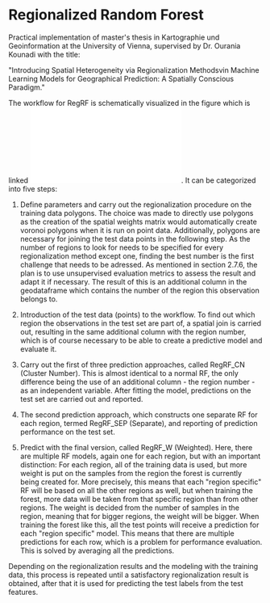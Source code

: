 # Regionalized Random Forest

Practical implementation of master's thesis in Kartographie und Geoinformation at the University of Vienna, supervised by Dr. Ourania Kounadi with the title:

"Introducing Spatial Heterogeneity via Regionalization Methodsvin Machine Learning Models for Geographical Prediction: A Spatially Conscious Paradigm."


The workflow for RegRF is schematically visualized in the figure which is linked ![here](Flussdiagr-1.pdf). It can be categorized into five steps:

1. Define parameters and carry out the regionalization procedure on the training data polygons. The choice was made to directly use polygons as the creation of the spatial weights matrix would automatically create voronoi polygons when it is run on point data. Additionally, polygons are necessary for joining the test data points in the following step. As the number of regions to look for needs to be specified for every regionalization method except one, finding the best number is the first challenge that needs to be adressed. As mentioned in section 2.7.6, the plan is to use unsupervised evaluation metrics to assess the result and adapt it if necessary. The result of this is an additional column in the geodataframe which contains the number of the region this observation belongs to.

2. Introduction of the test data (points) to the workflow. To find out which region the observations in the test set are part of, a spatial join is carried out, resulting in the same additional column with the region number, which is of course necessary to be able to create a predictive model and evaluate it.

3. Carry out the first of three prediction approaches, called RegRF_CN (Cluster Number). This is almost identical to a normal RF, the only difference being the use of an additional column - the region number - as an independent variable. After fitting the model, predictions on the test set are carried out and reported.

4. The second prediction approach, which constructs one separate RF for each region, termed RegRF_SEP (Separate), and reporting of prediction performance on the test set.

5. Predict with the final version, called RegRF_W (Weighted). Here, there are multiple RF models, again one for each region, but with an important distinction: For each region, all of the training data is used, but more weight is put on the samples from the region the forest is currently being created for. More precisely, this means that each "region specific" RF will be based on all the other regions as well, but when training the forest, more data will be taken from that specific region than from other regions. The weight is decided from the number of samples in the region, meaning that for bigger regions, the weight will be bigger. When training the forest like this, all the test points will receive a prediction for each "region specific" model. This means that there are multiple predictions for each row, which is a problem for performance evaluation. This is solved by averaging all the predictions.

Depending on the regionalization results and the modeling with the training data, this process is repeated until a satisfactory regionalization result is obtained, after that it is used for predicting the test labels from the test features.
